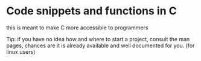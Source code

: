 # Code snippets and functions in C
this is meant to make C more accessible to programmers

Tip: if you have no idea how and where to start a project, consult the man pages, chances are it is already available and well documented for you. (for linux users)